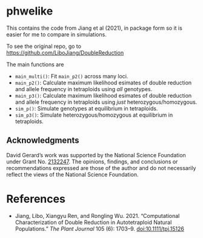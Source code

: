 
<!-- README.md is generated from README.Rmd. Please edit that file -->

# phwelike

<!-- badges: start -->
<!-- badges: end -->

This contains the code from Jiang et al (2021), in package form so it is
easier for me to compare in simulations.

To see the original repo, go to
<https://github.com/LiboJiang/DoubleReduction>

The main functions are

-   `main_multi()`: Fit `main_p2()` across many loci.
-   `main_p2()`: Calculate maximum likelihood esimates of double
    reduction and allele frequency in tetraploids using *all* genotypes.
-   `main_p3()`: Calculate maximum likelihood esimates of double
    reduction and allele frequency in tetraploids using *just*
    heterozygous/homozygous.
-   `sim_p()`: Simulate genotypes at equilibrium in tetraploids.
-   `sim_p3()`: Simulate heterozygous/homozygous at equilibrium in
    tetraploids.

## Acknowledgments

David Gerard’s work was supported by the National Science Foundation
under Grant
No. [2132247](https://www.nsf.gov/awardsearch/showAward?AWD_ID=2132247).
The opinions, findings, and conclusions or recommendations expressed are
those of the author and do not necessarily reflect the views of the
National Science Foundation.

# References

-   Jiang, Libo, Xiangyu Ren, and Rongling Wu. 2021. “Computational
    Characterization of Double Reduction in Autotetraploid Natural
    Populations.” *The Plant Journal* 105 (6): 1703–9.
    [doi:10.1111/tpj.15126](https://doi.org/10.1111/tpj.15126)
